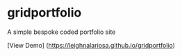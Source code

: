# gridportfolio
A simple bespoke coded portfolio site 

[View Demo] (https://leighnalariosa.github.io/gridportfolio)
